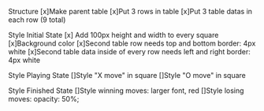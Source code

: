 Structure
 [x]Make parent table
 [x]Put 3 rows in table
 [x]Put 3 table datas in each row (9 total)

Style Initial State
[x] Add 100px height and width to every square
[x]Background color
[x]Second table row needs top and bottom border: 4px white
[x]Second table data inside of every row needs left and right border: 4px white

Style Playing State
[]Style "X move" in square
[]Style "O move" in square

Style Finished State
[]Style winning moves: larger font, red
[]Style losing moves: opacity: 50%;
